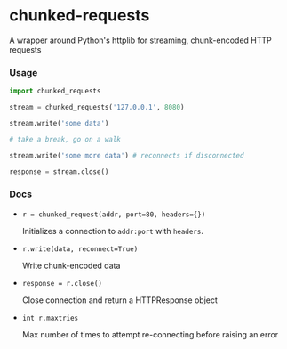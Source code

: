 chunked-requests
================

A wrapper around Python's httplib for streaming, chunk-encoded HTTP requests

### Usage
```python
import chunked_requests

stream = chunked_requests('127.0.0.1', 8080)

stream.write('some data')

# take a break, go on a walk

stream.write('some more data') # reconnects if disconnected

response = stream.close()
```

### Docs
- `r = chunked_request(addr, port=80, headers={})`

  Initializes a connection to `addr:port` with `headers`.

- `r.write(data, reconnect=True)`

  Write chunk-encoded data
  
- `response = r.close()`

  Close connection and return a HTTPResponse object

- `int r.maxtries`

  Max number of times to attempt re-connecting before raising an error
